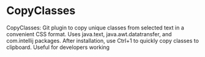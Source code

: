# CopyClasses
CopyClasses: Git plugin to copy unique classes from selected text in a convenient CSS format. Uses java.text, java.awt.datatransfer, and com.intellij packages. After installation, use Ctrl+1 to quickly copy classes to clipboard. Useful for developers working
